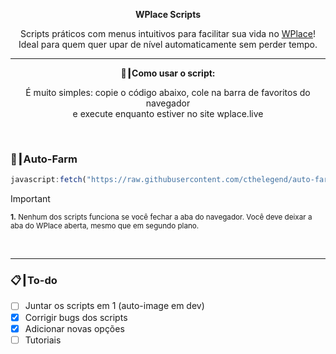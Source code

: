 
<p align="center"><strong>WPlace Scripts </strong></p>

<p align="center">
  Scripts práticos com menus intuitivos para facilitar sua vida no <a href="https://wplace.live" target="_blank">WPlace</a>!<br>
  Ideal para quem quer upar de nível automaticamente sem perder tempo.
</p>

---

<p align="center"><strong>🚀┃Como usar o script:</strong></p>

<p align="center">
  É muito simples: copie o código abaixo, cole na barra de favoritos do navegador <br>
  e execute enquanto estiver no site wplace.live
</p>

<br>

### 🎯┃Auto-Farm

```js
javascript:fetch("https://raw.githubusercontent.com/cthelegend/auto-farm-wplace/refs/heads/main/Auto-Farm.js").then(t=>t.text()).then(eval);
```

> [!IMPORTANT]
> <p><sub><strong>1.</strong> Nenhum dos scripts funciona se você fechar a aba do navegador. Você deve deixar a aba do WPlace aberta, mesmo que em segundo plano.</sub></p>

<br>


---

### 📋┃To-do

- [ ] Juntar os scripts em 1 (auto-image em dev) 
- [x] Corrigir bugs dos scripts  
- [x] Adicionar novas opções
- [ ] Tutoriais
